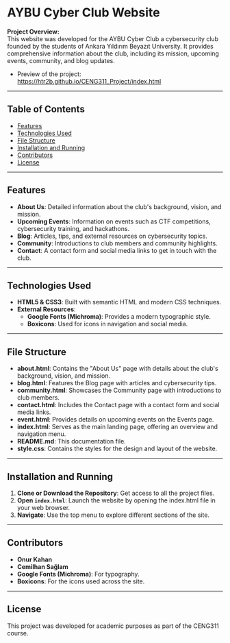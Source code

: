 # AYBU Cyber Club Website

**Project Overview:**  
This website was developed for the AYBU Cyber Club a cybersecurity club founded by the students of Ankara Yıldırım Beyazıt University. It provides comprehensive information about the club, including its mission, upcoming events, community, and blog updates.
- Preview of the project: https://htr2b.github.io/CENG311_Project/index.html
---

## Table of Contents

- [Features](#features)
- [Technologies Used](#technologies-used)
- [File Structure](#file-structure)
- [Installation and Running](#installation-and-running)
- [Contributors](#contributors)
- [License](#license)

---

## Features

- **About Us**: Detailed information about the club's background, vision, and mission.
- **Upcoming Events**: Information on events such as CTF competitions, cybersecurity training, and hackathons.
- **Blog**: Articles, tips, and external resources on cybersecurity topics.
- **Community**: Introductions to club members and community highlights.
- **Contact**: A contact form and social media links to get in touch with the club.

---

## Technologies Used

- **HTML5 & CSS3**: Built with semantic HTML and modern CSS techniques.
- **External Resources**:
  - **Google Fonts (Michroma)**: Provides a modern typographic style.
  - **Boxicons**: Used for icons in navigation and social media.

---

## File Structure

- **about.html**: Contains the "About Us" page with details about the club's background, vision, and mission.
- **blog.html**: Features the Blog page with articles and cybersecurity tips.
- **community.html**: Showcases the Community page with introductions to club members.
- **contact.html**: Includes the Contact page with a contact form and social media links.
- **event.html**: Provides details on upcoming events on the Events page.
- **index.html**: Serves as the main landing page, offering an overview and navigation menu.
- **README.md**: This documentation file.
- **style.css**: Contains the styles for the design and layout of the website.

---

## Installation and Running

1. **Clone or Download the Repository**: Get access to all the project files.
2. **Open `index.html`**: Launch the website by opening the index.html file in your web browser.
3. **Navigate**: Use the top menu to explore different sections of the site.

---

## Contributors

- **Onur Kahan**
- **Cemilhan Sağlam**
- **Google Fonts (Michroma)**: For typography.
- **Boxicons**: For the icons used across the site.

---

## License

This project was developed for academic purposes as part of the CENG311 course.
